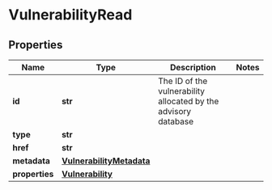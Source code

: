 # VulnerabilityRead

## Properties
| Name | Type | Description | Notes |
| ------------ | ------------- | ------------- | ------------- |
| **id** | **str** | The ID of the vulnerability allocated by the advisory database |  |
| **type** | **str** |  |  |
| **href** | **str** |  |  |
| **metadata** | [**VulnerabilityMetadata**](VulnerabilityMetadata.md) |  |  |
| **properties** | [**Vulnerability**](Vulnerability.md) |  |  |


